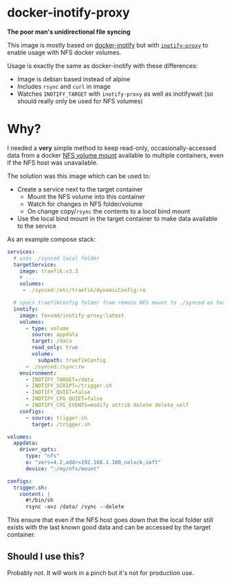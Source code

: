 # docker-inotify-proxy

**The poor man's unidirectional file syncing**

This image is mostly based on [docker-inotify](https://github.com/devodev/docker-inotify) but with [`inotify-proxy`](https://github.com/cmuench/inotify-proxy) to enable usage with NFS docker volumes.

Usage is exactly the same as docker-inotify with these differences:

* Image is debian based instead of alpine
* Includes `rsync` and `curl` in image
* Watches `INOTIFY_TARGET` with `inotify-proxy` as well as inotifywait (so should really only be used for NFS volumes)

# Why?

I needed a **very** simple method to keep read-only, occasionally-accessed data from a docker [NFS volume mount](https://docs.docker.com/engine/storage/volumes/#create-a-service-which-creates-an-nfs-volume) available to multiple containers, even if the NFS host was unavailable.

The solution was this image which can be used to:

* Create a service next to the target container
  * Mount the NFS volume into this container
  * Watch for changes in NFS folder/volume
  * On change copy/`rsync` the contents to a *local* bind mount
* Use the local bind mount in the target container to make data available to the service

As an example compose stack:

```yaml
services:
  # uses ./synced local folder
  targetService:
    image: traefik:v3.3
    # ...
    volumes:
     - ./synced:/etc/traefik/dynamicConfig:ro

  # syncs traefikConfig folder from remote NFS mount to ./synced on host
  inotify:
    image: foxxmd/inotify-proxy:latest
    volumes:
      - type: volume
        source: appdata
        target: /data
        read_only: true
        volume:
          subpath: traefikConfig
      - ./synced:/sync:rw
    environment:
      - INOTIFY_TARGET=/data
      - INOTIFY_SCRIPT=/trigger.sh
      - INOTIFY_QUIET=false
      - INOTIFY_CFG_QUIET=false
      - INOTIFY_CFG_EVENTS=modify attrib delete delete_self
    configs:
      - source: trigger.sh
        target: /trigger.sh

volumes:
  appdata:
    driver_opts:
      type: "nfs"
      o: "vers=4.2,addr=192.168.1.100,nolock,soft"
      device: ":/my/nfs/mount"

configs:
  trigger.sh:
    content: |
      #!/bin/sh
      rsync -avz /data/ /sync --delete
```

This ensure that even if the NFS host goes down that the local folder still exists with the last known good data and can be accessed by the target container.

## Should I use this?

Probably not. It will work in a pinch but it's not for production use.